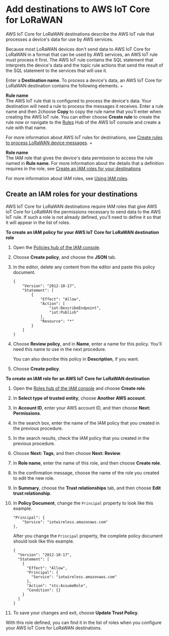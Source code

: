 # Add destinations to AWS IoT Core for LoRaWAN<a name="connect-iot-lorawan-create-destinations"></a>

AWS IoT Core for LoRaWAN destinations describe the AWS IoT rule that processes a device's data for use by AWS services\.

Because most LoRaWAN devices don't send data to AWS IoT Core for LoRaWAN in a format that can be used by AWS services, an AWS IoT rule must process it first\. The AWS IoT rule contains the SQL statement that interprets the device's data and the topic rule actions that send the result of the SQL statement to the services that will use it\.

Enter a **Destination name**\. To process a device's data, an AWS IoT Core for LoRaWAN destination contains the following elements\.
+ 

**Rule name**  
The AWS IoT rule that is configured to process the device's data\. Your destination will need a rule to process the messages it receives\. Enter a rule name and then 2choose **Copy** to copy the rule name that you'll enter when creating the AWS IoT rule\. You can either choose **Create rule** to create the rule now or navigate to the [ Rules](https://console.aws.amazon.com/iot/home#/create/rule) Hub of the AWS IoT console and create a rule with that name\.

  For more information about AWS IoT rules for destinations, see [Create rules to process LoRaWAN device messages](connect-iot-lorawan-destination-rules.md)\.
+ 

**Role name**  
The IAM role that gives the device's data permission to access the rule named in **Rule name**\. For more information about the details that a definition requires in the role, see [Create an IAM roles for your destinations](#connect-iot-lorawan-create-destinations-roles)

  For more information about IAM roles, see [Using IAM roles](https://docs.aws.amazon.com/IAM/latest/UserGuide/id_roles_use.html)\.

## Create an IAM roles for your destinations<a name="connect-iot-lorawan-create-destinations-roles"></a>

AWS IoT Core for LoRaWAN destinations require IAM roles that give AWS IoT Core for LoRaWAN the permissions necessary to send data to the AWS IoT rule\. If such a role is not already defined, you'll need to define it so that it will appear in the list of roles\.

**To create an IAM policy for your AWS IoT Core for LoRaWAN destination role**

1. Open the [ Policies hub of the IAM console](https://console.aws.amazon.com/iam/home#/policies)\.

1. Choose **Create policy**, and choose the **JSON** tab\.

1. In the editor, delete any content from the editor and paste this policy document\.

   ```
   {
       "Version": "2012-10-17",
       "Statement": [
           {
               "Effect": "Allow",
               "Action": [
                   "iot:DescribeEndpoint",
                   "iot:Publish"
               ],
               "Resource": "*"
           }
       ]
   }
   ```

1. Choose **Review policy**, and in **Name**, enter a name for this policy\. You'll need this name to use in the next procedure\.

   You can also describe this policy in **Description**, if you want\.

1. Choose **Create policy**\.

**To create an IAM role for an AWS IoT Core for LoRaWAN destination**

1. Open the [ Roles hub of the IAM console](https://console.aws.amazon.com/iam/home#/roles) and choose **Create role**\.

1. In **Select type of trusted entity**, choose **Another AWS account**\.

1. In **Account ID**, enter your AWS account ID, and then choose **Next: Permissions**\.

1. In the search box, enter the name of the IAM policy that you created in the previous procedure\.

1. In the search results, check the IAM policy that you created in the previous procedure\.

1. Choose **Next: Tags**, and then choose **Next: Review**\.

1. In **Role name**, enter the name of this role, and then choose **Create role**\.

1. In the confirmation message, choose the name of the role you created to edit the new role\.

1. In **Summary**, choose the **Trust relationships** tab, and then choose **Edit trust relationship**\.

1. In **Policy Document**, change the `Principal` property to look like this example\.

   ```
   "Principal": { 
       "Service": "iotwireless.amazonaws.com" 
   },
   ```

   After you change the `Principal` property, the complete policy document should look like this example\.

   ```
   {
     "Version": "2012-10-17",
     "Statement": [
       {
         "Effect": "Allow",
         "Principal": {
           "Service": "iotwireless.amazonaws.com"
         },
         "Action": "sts:AssumeRole",
         "Condition": {}
       }
     ]
   }
   ```

1. To save your changes and exit, choose **Update Trust Policy**\.

With this role defined, you can find it in the list of roles when you configure your AWS IoT Core for LoRaWAN destinations\.